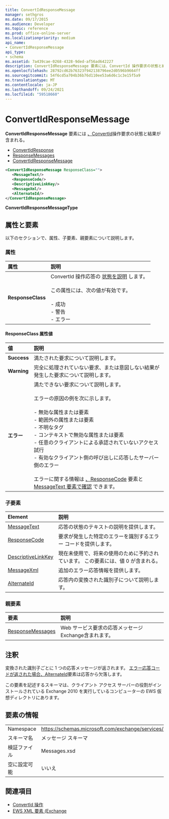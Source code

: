 ```yaml
---
title: ConvertIdResponseMessage
manager: sethgros
ms.date: 09/17/2015
ms.audience: Developer
ms.topic: reference
ms.prod: office-online-server
ms.localizationpriority: medium
api_name:
- ConvertIdResponseMessage
api_type:
- schema
ms.assetid: 7a439cae-0268-4328-9ded-af56ad642227
description: ConvertIdResponseMessage 要素には、ConvertId 操作要求の状態と結果が含まれる。
ms.openlocfilehash: 28792cd62b76323f942138796ee2d0596b9664ff
ms.sourcegitcommit: 54f6cd5a704b36b76d110ee53a6d6c1c3e15f5a9
ms.translationtype: MT
ms.contentlocale: ja-JP
ms.lasthandoff: 09/24/2021
ms.locfileid: "59518660"
---
```

# <a name="convertidresponsemessage"></a>ConvertIdResponseMessage

**ConvertIdResponseMessage** 要素には [、ConvertId](convertid-operation.md)操作要求の状態と結果が含まれる。 
  
- [ConvertIdResponse](convertidresponse.md) 
- [ResponseMessages](responsemessages.md)
- [ConvertIdResponseMessage](convertidresponsemessage.md)
  
```xml
<ConvertIdResponseMessage ResponseClass="">
   <MessageText/>
   <ResponseCode/>
   <DescriptiveLinkKey/>
   <MessageXml/>
   <AlternateId/>
</ConvertIdResponseMessage>
```

 **ConvertIdResponseMessageType**
## <a name="attributes-and-elements"></a>属性と要素

以下のセクションで、属性、子要素、親要素について説明します。
  
### <a name="attributes"></a>属性

|**属性**|**説明**|
|:-----|:-----|
|**ResponseClass** <br/> | ConvertId 操作応答の [状態を説明](convertid-operation.md) します。<br/><br/>この属性には、次の値が有効です。<br/><br/>- 成功  <br/>- 警告  <br/>- エラー  <br/> |
   
#### <a name="responseclass-attribute-values"></a>ResponseClass 属性値

|**値**|**説明**|
|:-----|:-----|
|**Success** <br/> |満たされた要求について説明します。  <br/> |
|**Warning** <br/> | 完全に処理されていない要求、または意図しない結果が発生した要求について説明します。  <br/> |
|**エラー** <br/> | 満たできない要求について説明します。<br/><br/>エラーの原因の例を次に示します。  <br/><br/>- 無効な属性または要素  <br/>- 範囲外の属性または要素  <br/>- 不明なタグ  <br/>- コンテキストで無効な属性または要素  <br/>- 任意のクライアントによる承認されていないアクセス試行  <br/>- 有効なクライアント側の呼び出しに応答したサーバー側のエラー<br/><br/>エラーに関する情報は [、ResponseCode](responsecode.md) 要素と [MessageText 要素で確認](messagetext.md) できます。  <br/> |
   
### <a name="child-elements"></a>子要素

|**Element**|**説明**|
|:-----|:-----|
|[MessageText](messagetext.md) <br/> |応答の状態のテキストの説明を提供します。  <br/> |
|[ResponseCode](responsecode.md) <br/> |要求が発生した特定のエラーを識別するエラー コードを提供します。  <br/> |
|[DescriptiveLinkKey](descriptivelinkkey.md) <br/> |現在未使用で、将来の使用のために予約されています。 この要素には、値 0 が含まれる。  <br/> |
|[MessageXml](messagexml.md) <br/> |追加のエラー応答情報を提供します。  <br/> |
|[AlternateId](alternateid.md) <br/> |応答内の変換された識別子について説明します。  <br/> |
   
### <a name="parent-elements"></a>親要素

|**要素**|**説明**|
|:-----|:-----|
|[ResponseMessages](responsemessages.md) <br/> |Web サービス要求の応答メッセージExchange含まれます。  <br/> |
   
## <a name="remarks"></a>注釈

変換された識別子ごとに 1 つの応答メッセージが返されます。 [エラー応答コードが返された場合、AlternateId](alternateid.md)要素は応答から欠落します。 
  
この要素を記述するスキーマは、クライアント アクセス サーバーの役割がインストールされている Exchange 2010 を実行しているコンピューターの EWS 仮想ディレクトリにあります。
  
## <a name="element-information"></a>要素の情報

|||
|:-----|:-----|
|Namespace  <br/> |https://schemas.microsoft.com/exchange/services/2006/messages  <br/> |
|スキーマ名  <br/> |メッセージ スキーマ  <br/> |
|検証ファイル  <br/> |Messages.xsd  <br/> |
|空に設定可能  <br/> |いいえ  <br/> |
   
## <a name="see-also"></a>関連項目

- [ConvertId 操作](convertid-operation.md)
- [EWS XML 要素 (Exchange](ews-xml-elements-in-exchange.md)

